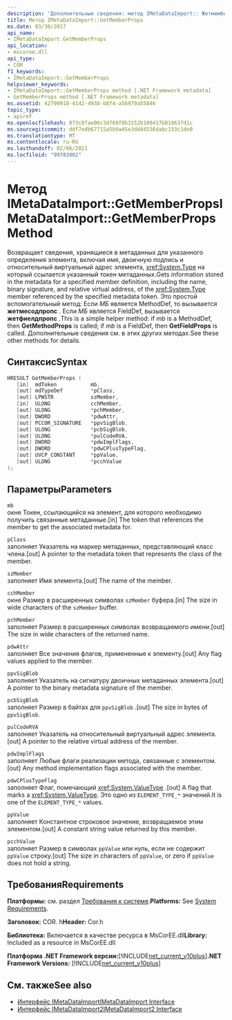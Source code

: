```yaml
---
description: 'Дополнительные сведения: метод IMetaDataImport:: Жетмемберпропс'
title: Метод IMetaDataImport::GetMemberProps
ms.date: 03/30/2017
api_name:
- IMetaDataImport.GetMemberProps
api_location:
- mscoree.dll
api_type:
- COM
f1_keywords:
- IMetaDataImport::GetMemberProps
helpviewer_keywords:
- IMetaDataImport::GetMemberProps method [.NET Framework metadata]
- GetMemberProps method [.NET Framework metadata]
ms.assetid: 42790918-4142-4938-b8f4-a56979a55846
topic_type:
- apiref
ms.openlocfilehash: 073c8fae06c3df69f0b3152b109417b818637d1c
ms.sourcegitcommit: ddf7edb67715a5b9a45e3dd44536dabc153c1de0
ms.translationtype: MT
ms.contentlocale: ru-RU
ms.lasthandoff: 02/06/2021
ms.locfileid: "99783902"
---
```

# <a name="imetadataimportgetmemberprops-method"></a><span data-ttu-id="b075e-103">Метод IMetaDataImport::GetMemberProps</span><span class="sxs-lookup"><span data-stu-id="b075e-103">IMetaDataImport::GetMemberProps Method</span></span>

<span data-ttu-id="b075e-104">Возвращает сведения, хранящиеся в метаданных для указанного определения элемента, включая имя, двоичную подпись и относительный виртуальный адрес элемента, <xref:System.Type> на который ссылается указанный токен метаданных.</span><span class="sxs-lookup"><span data-stu-id="b075e-104">Gets information stored in the metadata for a specified member definition, including the name, binary signature, and relative virtual address, of the <xref:System.Type> member referenced by the specified metadata token.</span></span> <span data-ttu-id="b075e-105">Это простой вспомогательный метод: Если *МБ* является MethodDef, то вызывается **жетмесодпропс** . Если *МБ* является FieldDef, вызывается **жетфиелдпропс** .</span><span class="sxs-lookup"><span data-stu-id="b075e-105">This is a simple helper method: if *mb* is a MethodDef, then **GetMethodProps** is called; if *mb* is a FieldDef, then **GetFieldProps** is called.</span></span> <span data-ttu-id="b075e-106">Дополнительные сведения см. в этих других методах.</span><span class="sxs-lookup"><span data-stu-id="b075e-106">See these other methods for details.</span></span>
  
## <a name="syntax"></a><span data-ttu-id="b075e-107">Синтаксис</span><span class="sxs-lookup"><span data-stu-id="b075e-107">Syntax</span></span>  
  
```cpp  
HRESULT GetMemberProps (  
   [in]  mdToken           mb,
   [out] mdTypeDef         *pClass,  
   [out] LPWSTR            szMember,
   [in]  ULONG             cchMember,
   [out] ULONG             *pchMember,
   [out] DWORD             *pdwAttr,  
   [out] PCCOR_SIGNATURE   *ppvSigBlob,
   [out] ULONG             *pcbSigBlob,
   [out] ULONG             *pulCodeRVA,
   [out] DWORD             *pdwImplFlags,
   [out] DWORD             *pdwCPlusTypeFlag,
   [out] UVCP_CONSTANT     *ppValue,  
   [out] ULONG             *pcchValue  
);  
```  
  
## <a name="parameters"></a><span data-ttu-id="b075e-108">Параметры</span><span class="sxs-lookup"><span data-stu-id="b075e-108">Parameters</span></span>  

 `mb`  
 <span data-ttu-id="b075e-109">окне Токен, ссылающийся на элемент, для которого необходимо получить связанные метаданные.</span><span class="sxs-lookup"><span data-stu-id="b075e-109">[in] The token that references the member to get the associated metadata for.</span></span>  
  
 `pClass`  
 <span data-ttu-id="b075e-110">заполняет Указатель на маркер метаданных, представляющий класс члена.</span><span class="sxs-lookup"><span data-stu-id="b075e-110">[out] A pointer to the metadata token that represents the class of the member.</span></span>  
  
 `szMember`  
 <span data-ttu-id="b075e-111">заполняет Имя элемента.</span><span class="sxs-lookup"><span data-stu-id="b075e-111">[out] The name of the member.</span></span>  
  
 `cchMember`  
 <span data-ttu-id="b075e-112">окне Размер в расширенных символах `szMember` буфера.</span><span class="sxs-lookup"><span data-stu-id="b075e-112">[in] The size in wide characters of the `szMember` buffer.</span></span>  
  
 `pchMember`  
 <span data-ttu-id="b075e-113">заполняет Размер в расширенных символах возвращаемого имени.</span><span class="sxs-lookup"><span data-stu-id="b075e-113">[out] The size in wide characters of the returned name.</span></span>  
  
 `pdwAttr`  
 <span data-ttu-id="b075e-114">заполняет Все значения флагов, примененные к элементу.</span><span class="sxs-lookup"><span data-stu-id="b075e-114">[out] Any flag values applied to the member.</span></span>  
  
 `ppvSigBlob`  
 <span data-ttu-id="b075e-115">заполняет Указатель на сигнатуру двоичных метаданных элемента.</span><span class="sxs-lookup"><span data-stu-id="b075e-115">[out] A pointer to the binary metadata signature of the member.</span></span>  
  
 `pcbSigBlob`  
 <span data-ttu-id="b075e-116">заполняет Размер в байтах для `ppvSigBlob` .</span><span class="sxs-lookup"><span data-stu-id="b075e-116">[out] The size in bytes of `ppvSigBlob`.</span></span>  
  
 `pulCodeRVA`  
 <span data-ttu-id="b075e-117">заполняет Указатель на относительный виртуальный адрес элемента.</span><span class="sxs-lookup"><span data-stu-id="b075e-117">[out] A pointer to the relative virtual address of the member.</span></span>  
  
 `pdwImplFlags`  
 <span data-ttu-id="b075e-118">заполняет Любые флаги реализации метода, связанные с элементом.</span><span class="sxs-lookup"><span data-stu-id="b075e-118">[out] Any method implementation flags associated with the member.</span></span>  
  
 `pdwCPlusTypeFlag`  
 <span data-ttu-id="b075e-119">заполняет Флаг, помечающий <xref:System.ValueType> .</span><span class="sxs-lookup"><span data-stu-id="b075e-119">[out] A flag that marks a <xref:System.ValueType>.</span></span> <span data-ttu-id="b075e-120">Это одно из `ELEMENT_TYPE_*` значений.</span><span class="sxs-lookup"><span data-stu-id="b075e-120">It is one of the `ELEMENT_TYPE_*` values.</span></span>
  
 `ppValue`  
 <span data-ttu-id="b075e-121">заполняет Константное строковое значение, возвращаемое этим элементом.</span><span class="sxs-lookup"><span data-stu-id="b075e-121">[out] A constant string value returned by this member.</span></span>  
  
 `pcchValue`  
 <span data-ttu-id="b075e-122">заполняет Размер в символах `ppValue` или нуль, если не содержит `ppValue` строку.</span><span class="sxs-lookup"><span data-stu-id="b075e-122">[out] The size in characters of `ppValue`, or zero if `ppValue` does not hold a string.</span></span>  
  
## <a name="requirements"></a><span data-ttu-id="b075e-123">Требования</span><span class="sxs-lookup"><span data-stu-id="b075e-123">Requirements</span></span>  

 <span data-ttu-id="b075e-124">**Платформы:** см. раздел [Требования к системе](../../get-started/system-requirements.md).</span><span class="sxs-lookup"><span data-stu-id="b075e-124">**Platforms:** See [System Requirements](../../get-started/system-requirements.md).</span></span>  
  
 <span data-ttu-id="b075e-125">**Заголовок:** COR. h</span><span class="sxs-lookup"><span data-stu-id="b075e-125">**Header:** Cor.h</span></span>  
  
 <span data-ttu-id="b075e-126">**Библиотека:** Включается в качестве ресурса в MsCorEE.dll</span><span class="sxs-lookup"><span data-stu-id="b075e-126">**Library:** Included as a resource in MsCorEE.dll</span></span>  
  
 <span data-ttu-id="b075e-127">**Платформа .NET Framework версии:**[!INCLUDE[net_current_v10plus](../../../../includes/net-current-v10plus-md.md)]</span><span class="sxs-lookup"><span data-stu-id="b075e-127">**.NET Framework Versions:** [!INCLUDE[net_current_v10plus](../../../../includes/net-current-v10plus-md.md)]</span></span>  
  
## <a name="see-also"></a><span data-ttu-id="b075e-128">См. также</span><span class="sxs-lookup"><span data-stu-id="b075e-128">See also</span></span>

- [<span data-ttu-id="b075e-129">Интерфейс IMetaDataImport</span><span class="sxs-lookup"><span data-stu-id="b075e-129">IMetaDataImport Interface</span></span>](imetadataimport-interface.md)
- [<span data-ttu-id="b075e-130">Интерфейс IMetaDataImport2</span><span class="sxs-lookup"><span data-stu-id="b075e-130">IMetaDataImport2 Interface</span></span>](imetadataimport2-interface.md)
